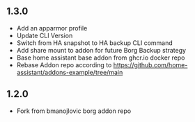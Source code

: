 <!-- https://developers.home-assistant.io/docs/add-ons/presentation#keeping-a-changelog -->

## 1.3.0

- Add an apparmor profile
- Update CLI Version
- Switch from HA snapshot to HA backup CLI command
- Add share mount to addon for future Borg Backup strategy
- Base home assistant base addon from ghcr.io docker repo
- Rebase Addon repo according to https://github.com/home-assistant/addons-example/tree/main

## 1.2.0

- Fork from bmanojlovic borg addon repo
